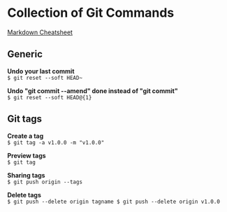 # Collection of Git Commands
[Markdown Cheatsheet](https://github.com/adam-p/markdown-here/wiki/Markdown-Cheatsheet)

## Generic
**Undo your last commit**  
`$ git reset --soft HEAD~`

**Undo "git commit --amend" done instead of "git commit"**  
`$ git reset --soft HEAD@{1}`

## Git tags
**Create a tag**  
`$ git tag -a v1.0.0 -m "v1.0.0"`

**Preview tags**  
`$ git tag`

**Sharing tags**  
`$ git push origin --tags`

**Delete tags**  
`$ git push --delete origin tagname
$ git push --delete origin v1.0.0`

